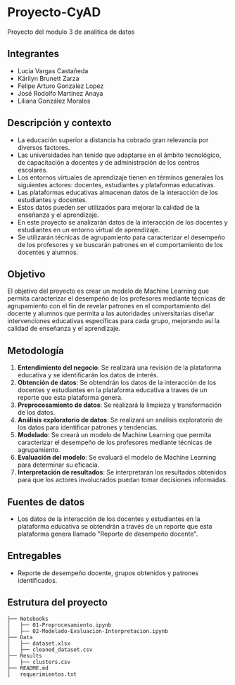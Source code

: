 # Proyecto-CyAD

Proyecto del modulo 3 de analitica de datos

## Integrantes

- Lucia Vargas Castañeda
- Kárilyn Brunett Zarza
- Felipe Arturo Gonzalez Lopez
- José Rodolfo Martínez Anaya
- Liliana González Morales

## Descripción y contexto

- La educación superior a distancia ha cobrado gran relevancia por diversos factores.
- Las universidades han tenido que adaptarse en el ámbito tecnológico, de capacitación a docentes y de administración de los centros escolares.
- Los entornos virtuales de aprendizaje tienen en términos generales los siguientes actores: docentes, estudiantes y plataformas educativas.
- Las plataformas educativas almacenan datos de la interacción de los estudiantes y docentes.
- Estos datos pueden ser utilizados para mejorar la calidad de la enseñanza y el aprendizaje.
- En este proyecto se analizarán datos de la interacción de los docentes y estudiantes en un entorno virtual de aprendizaje.
- Se utilizarán técnicas de agrupamiento para caracterizar el desempeño de los profesores y se buscarán patrones en el comportamiento de los docentes y alumnos.

## Objetivo

El objetivo del proyecto es crear un modelo de Machine Learning que permita caracterizar el desempeño de los profesores mediante técnicas de agrupamiento con el fin de revelar patrones en el comportamiento del docente y alumnos que permita a las autoridades universitarias diseñar intervenciones educativas específicas para cada grupo, mejorando así la calidad de enseñanza y el aprendizaje.

## Metodología
1. **Entendimiento del negocio**: Se realizará una revisión de la plataforma educativa y se identificarán los datos de interés.
2. **Obtención de datos**: Se obtendrán los datos de la interacción de los docentes y estudiantes en la plataforma educativa a traves de un reporte que esta plataforma genera.
3. **Preprocesamiento de datos**: Se realizará la limpieza y transformación de los datos.
4. **Análisis exploratorio de datos**: Se realizará un análisis exploratorio de los datos para identificar patrones y tendencias.
5. **Modelado**: Se creará un modelo de Machine Learning que permita caracterizar el desempeño de los profesores mediante técnicas de agrupamiento.
6. **Evaluación del modelo**: Se evaluará el modelo de Machine Learning para determinar su eficacia.
7. **Interpretación de resultados**: Se interpretarán los resultados obtenidos para que los actores involucrados puedan tomar decisiones informadas.

## Fuentes de datos

- Los datos de la interacción de los docentes y estudiantes en la plataforma educativa se obtendrán a través de un reporte que esta plataforma genera llamado "Reporte de desempeño docente".

## Entregables

- Reporte de desempeño docente, grupos obtenidos y patrones identificados.

## Estrutura del proyecto

```
├── Notebooks
│   ├── 01-Preprocesamiento.ipynb
│   ├── 02-Modelado-Evaluacion-Interpretacion.ipynb
├── Data
│   ├── dataset.xlsx
│   ├── cleaned_dataset.csv
├── Results
│   ├── clusters.csv
├── README.md
│   requerimientos.txt
```
